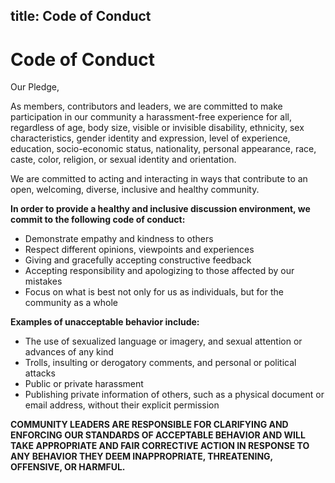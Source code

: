 title: Code of Conduct
---


# Code of Conduct

Our Pledge,

As members, contributors and leaders, we are committed to make participation 
in our community a harassment-free experience for all, regardless of age, body
size, visible or invisible disability, ethnicity, sex characteristics, gender
identity and expression, level of experience, education, socio-economic status,
nationality, personal appearance, race, caste, color, religion, or sexual
identity and orientation.

We are committed to acting and interacting in ways that contribute to an open, 
welcoming, diverse, inclusive and healthy community.

**In order to provide a healthy and inclusive discussion environment, we commit 
to the following code of conduct:**

-  Demonstrate empathy and kindness to others 
-  Respect different opinions, viewpoints and experiences 
-  Giving and gracefully  accepting constructive feedback 
-  Accepting responsibility and apologizing to those affected by 
our mistakes 
-  Focus on what is best not only for us as individuals, but for the community 
as a whole 

**Examples of unacceptable behavior include:**

- The use of sexualized language or imagery, and sexual attention or 
advances of any kind
- Trolls, insulting or derogatory comments, and personal or political attacks
- Public or private harassment
- Publishing private information of others, such as a physical document 
or email address, without their explicit permission

**COMMUNITY LEADERS ARE RESPONSIBLE FOR CLARIFYING AND ENFORCING OUR STANDARDS 
OF ACCEPTABLE BEHAVIOR AND WILL TAKE APPROPRIATE AND FAIR CORRECTIVE ACTION IN 
RESPONSE TO ANY BEHAVIOR THEY DEEM INAPPROPRIATE, THREATENING, OFFENSIVE, 
OR HARMFUL.**
